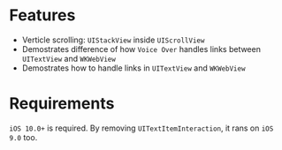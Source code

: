 # Features

- Verticle scrolling: `UIStackView` inside `UIScrollView`
- Demostrates difference of how `Voice Over` handles links between `UITextView` and `WKWebView`
- Demostrates how to handle links in `UITextView` and `WKWebView`

# Requirements

`iOS 10.0+` is required.
By removing `UITextItemInteraction`, it rans on `iOS 9.0` too.